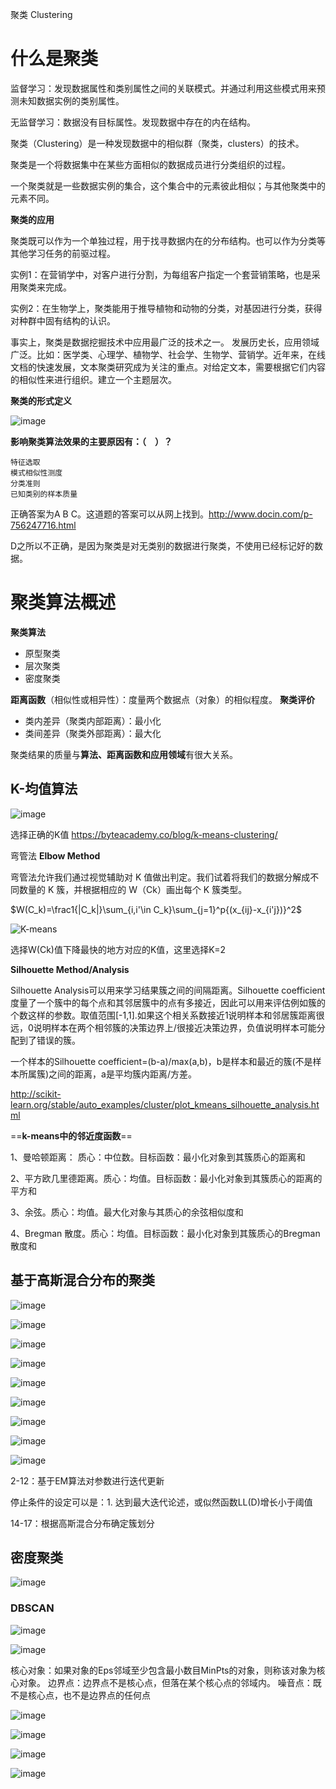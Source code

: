聚类 Clustering

# 什么是聚类

监督学习：发现数据属性和类别属性之间的关联模式。并通过利用这些模式用来预测未知数据实例的类别属性。

无监督学习：数据没有目标属性。发现数据中存在的内在结构。

聚类（Clustering）是一种发现数据中的相似群（聚类，clusters）的技术。

聚类是一个将数据集中在某些方面相似的数据成员进行分类组织的过程。

一个聚类就是一些数据实例的集合，这个集合中的元素彼此相似；与其他聚类中的元素不同。

**聚类的应用**

聚类既可以作为一个单独过程，用于找寻数据内在的分布结构。也可以作为分类等其他学习任务的前驱过程。

实例1：在营销学中，对客户进行分割，为每组客户指定一个套营销策略，也是采用聚类来完成。

实例2：在生物学上，聚类能用于推导植物和动物的分类，对基因进行分类，获得对种群中固有结构的认识。

事实上，聚类是数据挖掘技术中应用最广泛的技术之一。
发展历史长，应用领域广泛。比如：医学类、心理学、植物学、社会学、生物学、营销学。近年来，在线文档的快速发展，文本聚类研究成为关注的重点。对给定文本，需要根据它们内容的相似性来进行组织。建立一个主题层次。

**聚类的形式定义**

![image](https://github.com/LinglingGreat/Quote/raw/master/img/ML/cluster1.png)

**影响聚类算法效果的主要原因有：（　）？**

```
特征选取
模式相似性测度
分类准则
已知类别的样本质量
```

正确答案为A B  C。这道题的答案可以从网上找到。http://www.docin.com/p-756247716.html

D之所以不正确，是因为聚类是对无类别的数据进行聚类，不使用已经标记好的数据。

# 聚类算法概述

**聚类算法**

- 原型聚类
- 层次聚类
- 密度聚类

**距离函数**（相似性或相异性）：度量两个数据点（对象）的相似程度。
**聚类评价**

- 类内差异（聚类内部距离）：最小化
- 类间差异（聚类外部距离）：最大化

聚类结果的质量与**算法、距离函数和应用领域**有很大关系。

## K-均值算法

![image](https://github.com/LinglingGreat/Quote/raw/master/img/ML/cluster2.png)

选择正确的K值 https://byteacademy.co/blog/k-means-clustering/

弯管法  **Elbow Method** 

弯管法允许我们通过视觉辅助对 K 值做出判定。我们试着将我们的数据分解成不同数量的 K 簇，并根据相应的 W（Ck）画出每个 K 簇类型。

$W(C_k)=\frac1{|C_k|}\sum_{i,i'\in C_k}\sum_{j=1}^p{(x_{ij}-x_{i'j})}^2$

![K-means](https://byteacademy.co/wp-content/uploads/2018/07/Screen-Shot-2018-07-14-at-9.12.17-am.png) 

选择W(Ck)值下降最快的地方对应的K值，这里选择K=2

**Silhouette Method/Analysis** 

Silhouette Analysis可以用来学习结果簇之间的间隔距离。Silhouette coefficient度量了一个簇中的每个点和其邻居簇中的点有多接近，因此可以用来评估例如簇的个数这样的参数。取值范围[-1,1].如果这个相关系数接近1说明样本和邻居簇距离很远，0说明样本在两个相邻簇的决策边界上/很接近决策边界，负值说明样本可能分配到了错误的簇。

一个样本的Silhouette coefficient=(b-a)/max(a,b)，b是样本和最近的簇(不是样本所属簇)之间的距离，a是平均簇内距离/方差。

http://scikit-learn.org/stable/auto_examples/cluster/plot_kmeans_silhouette_analysis.html

==**k-means中的邻近度函数**==

1、曼哈顿距离： 质心：中位数。目标函数：最小化对象到其簇质心的距离和

2、平方欧几里德距离。质心：均值。目标函数：最小化对象到其簇质心的距离的平方和

3、余弦。质心：均值。最大化对象与其质心的余弦相似度和

4、Bregman 散度。质心：均值。目标函数：最小化对象到其簇质心的Bregman散度和

## 基于高斯混合分布的聚类

![image](https://github.com/LinglingGreat/Quote/raw/master/img/ML/cluster3.png)

![image](https://github.com/LinglingGreat/Quote/raw/master/img/ML/cluster4.png)

![image](https://github.com/LinglingGreat/Quote/raw/master/img/ML/cluster5.png)

![image](https://github.com/LinglingGreat/Quote/raw/master/img/ML/cluster6.png)

![image](https://github.com/LinglingGreat/Quote/raw/master/img/ML/cluster7.png)

![image](https://github.com/LinglingGreat/Quote/raw/master/img/ML/cluster8.png)

![image](https://github.com/LinglingGreat/Quote/raw/master/img/ML/cluster9.png)

![image](https://github.com/LinglingGreat/Quote/raw/master/img/ML/cluster10.png)

![image](https://github.com/LinglingGreat/Quote/raw/master/img/ML/cluster11.png)

2-12：基于EM算法对参数进行迭代更新

停止条件的设定可以是：1. 达到最大迭代论述，或似然函数LL(D)增长小于阈值

14-17：根据高斯混合分布确定簇划分

## 密度聚类

![image](https://github.com/LinglingGreat/Quote/raw/master/img/ML/cluster12.png)

### DBSCAN

![image](https://github.com/LinglingGreat/Quote/raw/master/img/ML/cluster13.png)

![image](https://github.com/LinglingGreat/Quote/raw/master/img/ML/cluster14.png)

核心对象：如果对象的Eps邻域至少包含最小数目MinPts的对象，则称该对象为核心对象。
边界点：边界点不是核心点，但落在某个核心点的邻域内。
噪音点：既不是核心点，也不是边界点的任何点

![image](https://github.com/LinglingGreat/Quote/raw/master/img/ML/cluster15.png)

![image](https://github.com/LinglingGreat/Quote/raw/master/img/ML/cluster16.png)

![image](https://github.com/LinglingGreat/Quote/raw/master/img/ML/cluster17.png)

![image](https://github.com/LinglingGreat/Quote/raw/master/img/ML/cluster18.png)